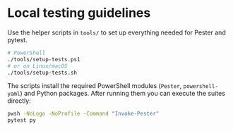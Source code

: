 # Local testing guidelines

Use the helper scripts in `tools/` to set up everything needed for Pester and pytest.

```bash
# PowerShell
./tools/setup-tests.ps1
# or on Linux/macOS
./tools/setup-tests.sh
```

The scripts install the required PowerShell modules (`Pester`, `powershell-yaml`)
and Python packages. After running them you can execute the suites directly:

```bash
pwsh -NoLogo -NoProfile -Command "Invoke-Pester"
pytest py
```
